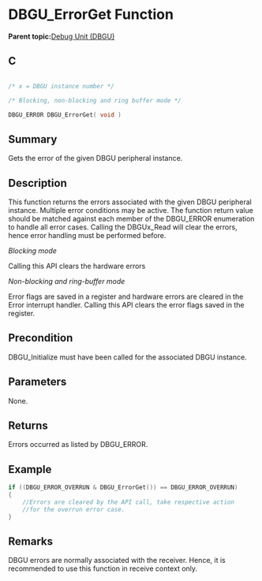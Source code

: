 # DBGU\_ErrorGet Function

**Parent topic:**[Debug Unit \(DBGU\)](GUID-97C41240-2AC0-4D05-A97E-83EB780C57A2.md)

## C

```c

/* x = DBGU instance number */

/* Blocking, non-blocking and ring buffer mode */

DBGU_ERROR DBGU_ErrorGet( void )
```

## Summary

Gets the error of the given DBGU peripheral instance.

## Description

This function returns the errors associated with the given DBGU peripheral instance. Multiple error conditions may be active. The function return value should be matched against each member of the DBGU\_ERROR enumeration to handle all error cases. Calling the DBGUx\_Read will clear the errors, hence error handling must be performed before.

*Blocking mode*

Calling this API clears the hardware errors

*Non-blocking and ring-buffer mode*

Error flags are saved in a register and hardware errors are cleared in the Error interrupt handler. Calling this API clears the error flags saved in the register.

## Precondition

DBGU\_Initialize must have been called for the associated DBGU instance.

## Parameters

None.

## Returns

Errors occurred as listed by DBGU\_ERROR.

## Example

```c
if ((DBGU_ERROR_OVERRUN & DBGU_ErrorGet()) == DBGU_ERROR_OVERRUN)
{
    //Errors are cleared by the API call, take respective action
    //for the overrun error case.
}
```

## Remarks

DBGU errors are normally associated with the receiver. Hence, it is recommended to use this function in receive context only.

